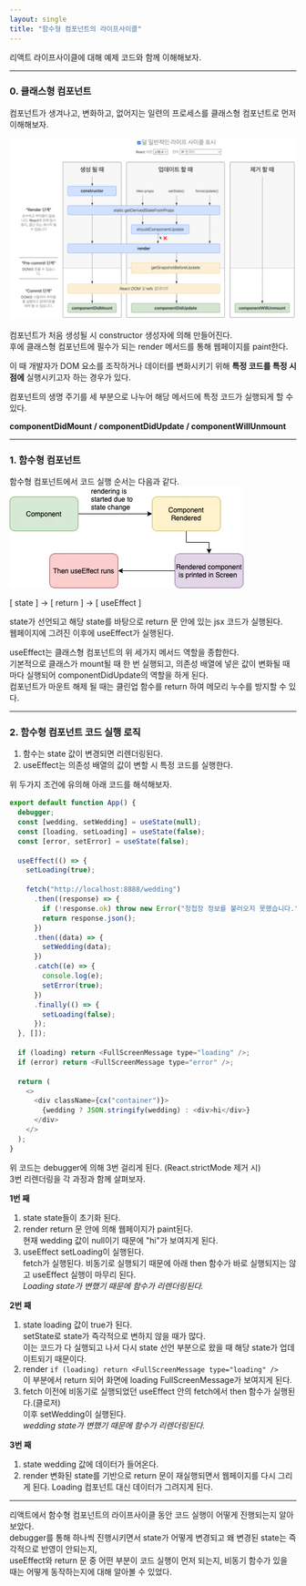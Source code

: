 ```yaml
---
layout: single
title: "함수형 컴포넌트의 라이프사이클"
---
```


리액트 라이프사이클에 대해 예제 코드와 함께 이해해보자.

---

### 0. 클래스형 컴포넌트

컴포넌트가 생겨나고, 변화하고, 없어지는 일련의 프로세스를 클래스형 컴포넌트로 먼저 이해해보자.

![](/images/2024-11-25-function-component-lifecycle/image1.png)

컴포넌트가 처음 생성될 시 constructor 생성자에 의해 만들어진다.  
후에 클래스형 컴포넌트에 필수가 되는 render 메서드를 통해 웹페이지를 paint한다.

이 때 개발자가 DOM 요소를 조작하거나 데이터를 변화시키기 위해 **특정 코드를 특정 시점에** 실행시키고자 하는 경우가 있다.

컴포넌트의 생명 주기를 세 부분으로 나누어 해당 메서드에 특정 코드가 실행되게 할 수 있다.

**componentDidMount / componentDidUpdate / componentWillUnmount**

---

### 1. 함수형 컴포넌트

함수형 컴포넌트에서 코드 실행 순서는 다음과 같다.  
![](/images/2024-11-25-function-component-lifecycle/image2.png)

[ state ] -> [ return ] -> [ useEffect ]

state가 선언되고 해당 state를 바탕으로 return 문 안에 있는 jsx 코드가 실행된다.  
웹페이지에 그려진 이후에 useEffect가 실행된다.

useEffect는 클래스형 컴포넌트의 위 세가지 메서드 역할을 종합한다.  
기본적으로 클래스가 mount될 때 한 번 실행되고, 의존성 배열에 넣은 값이 변화될 때마다 실행되어 componentDidUpdate의 역할을 하게 된다.  
컴포넌트가 마운트 해제 될 때는 클린업 함수를 return 하여 메모리 누수를 방지할 수 있다.

---

### 2. 함수형 컴포넌트 코드 실행 로직

1. 함수는 state 값이 변경되면 리렌더링된다.
2. useEffect는 의존성 배열의 값이 변할 시 특정 코드를 실행한다.

위 두가지 조건에 유의해 아래 코드를 해석해보자.

```js
export default function App() {
  debugger;
  const [wedding, setWedding] = useState(null);
  const [loading, setLoading] = useState(false);
  const [error, setError] = useState(false);

  useEffect(() => {
    setLoading(true);

    fetch("http://localhost:8888/wedding")
      .then((response) => {
        if (!response.ok) throw new Error("청첩장 정보를 불러오지 못했습니다.");
        return response.json();
      })
      .then((data) => {
        setWedding(data);
      })
      .catch((e) => {
        console.log(e);
        setError(true);
      })
      .finally(() => {
        setLoading(false);
      });
  }, []);

  if (loading) return <FullScreenMessage type="loading" />;
  if (error) return <FullScreenMessage type="error" />;

  return (
    <>
      <div className={cx("container")}>
        {wedding ? JSON.stringify(wedding) : <div>hi</div>}
      </div>
    </>
  );
}
```

위 코드는 debugger에 의해 3번 걸리게 된다. (React.strictMode 제거 시)  
3번 리렌더링을 각 과정과 함께 살펴보자.

**1번 째**

1. state
   state들이 초기화 된다.
2. render
   return 문 안에 의해 웹페이지가 paint된다.  
   현재 wedding 값이 null이기 때문에 "hi"가 보여지게 된다.
3. useEffect
   setLoading이 실행된다.  
   fetch가 실행된다. 비동기로 실행되기 때문에 아래 then 함수가 바로 실행되지는 않고 useEffect 실행이 마무리 된다.  
   _Loading state가 변했기 때문에 함수가 리렌더링된다._

**2번 째**

1. state
   loading 값이 true가 된다.  
   setState로 state가 즉각적으로 변하지 않을 때가 많다.  
   이는 코드가 다 실행되고 나서 다시 state 선언 부분으로 왔을 때 해당 state가 업데이트되기 때문이다.
2. render
   `if (loading) return <FullScreenMessage type="loading" />`  
   이 부분에서 return 되어 화면에 loading FullScreenMessage가 보여지게 된다.
3. fetch
   이전에 비동기로 실행되었던 useEffect 안의 fetch에서 then 함수가 실행된다.(클로저)  
   이후 setWedding이 실행된다.  
   _wedding state가 변했기 때문에 함수가 리렌더링된다._

**3번 째**

1. state
   wedding 값에 데이터가 들어온다.
2. render
   변화된 state를 기반으로 return 문이 재실행되면서 웹페이지를 다시 그리게 된다.
   Loading 컴포넌트 대신 데이터가 그려지게 된다.

---

리액트에서 함수형 컴포넌트의 라이프사이클 동안 코드 실행이 어떻게 진행되는지 알아보았다.  
debugger를 통해 하나씩 진행시키면서 state가 어떻게 변경되고 왜 변경된 state는 즉각적으로 반영이 안되는지,  
useEffect와 return 문 중 어떤 부분이 코드 실행이 먼저 되는지, 비동기 함수가 있을 때는 어떻게 동작하는지에 대해 알아볼 수 있었다.

